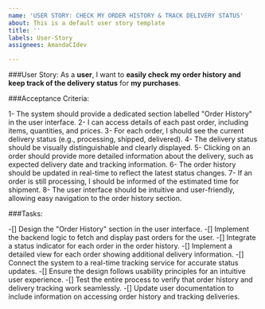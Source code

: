 ```yaml
---
name: 'USER STORY: CHECK MY ORDER HISTORY & TRACK DELIVERY STATUS'
about: This is a default user story template
title: ''
labels: User-Story
assignees: AmandaCIdev

---
```


###User Story:
As a **user**, I want to **easily check my order history and keep track of the delivery status** for **my purchases**.


###Acceptance Criteria:


1- The system should provide a dedicated section labelled "Order History" in the user interface.
2- I can access details of each past order, including items, quantities, and prices.
3- For each order, I should see the current delivery status (e.g., processing, shipped, delivered).
4- The delivery status should be visually distinguishable and clearly displayed.
5- Clicking on an order should provide more detailed information about the delivery, such as expected delivery date and tracking information.
6- The order history should be updated in real-time to reflect the latest status changes.
7- If an order is still processing, I should be informed of the estimated time for shipment.
8- The user interface should be intuitive and user-friendly, allowing easy navigation to the order history section.


###Tasks:


-[] Design the "Order History" section in the user interface.
-[] Implement the backend logic to fetch and display past orders for the user.
-[] Integrate a status indicator for each order in the order history.
-[] Implement a detailed view for each order showing additional delivery information.
-[] Connect the system to a real-time tracking service for accurate status updates.
-[] Ensure the design follows usability principles for an intuitive user experience.
-[] Test the entire process to verify that order history and delivery tracking work seamlessly.
-[] Update user documentation to include information on accessing order history and tracking deliveries.
